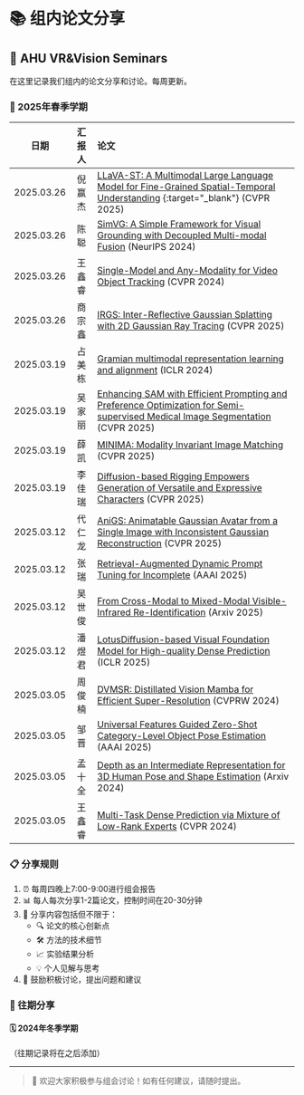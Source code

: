 # 📚 组内论文分享

## 📖 AHU VR&Vision Seminars

在这里记录我们组内的论文分享和讨论。每周更新。

### 🌟 2025年春季学期

| 日期 | 汇报人 | 论文                                                                                                                                                                |
| :---: |:--------------:|:------------------------------------------------------------------------------------------------------------------------------------------------------------------|
| 2025.03.26 | 倪赢杰 | [LLaVA-ST: A Multimodal Large Language Model for Fine-Grained Spatial-Temporal Understanding](https://arxiv.org/abs/2501.08282) {:target="_blank"} (CVPR 2025)                      |
| 2025.03.26 | 陈聪 | [SimVG: A Simple Framework for Visual Grounding with Decoupled Multi-modal Fusion](https://arxiv.org/abs/2409.17531) (NeurIPS 2024)                               |
| 2025.03.26 | 王鑫睿 | [Single-Model and Any-Modality for Video Object Tracking](https://arxiv.org/abs/2311.15851) (CVPR 2024)                                                           |
| 2025.03.26 | 商宗鑫 | [IRGS: Inter-Reflective Gaussian Splatting with 2D Gaussian Ray Tracing](https://arxiv.org/abs/2412.15867) (CVPR 2025)                                            |
| 2025.03.19 | 占美栋 | [Gramian multimodal representation learning and alignment](https://arxiv.org/abs/2412.11959) (ICLR 2024)                                                          |
| 2025.03.19 | 吴家丽 | [Enhancing SAM with Efficient Prompting and Preference Optimization for Semi-supervised Medical Image Segmentation](https://arxiv.org/abs/2503.04639) (CVPR 2025) |
| 2025.03.19 | 薛凯 | [MINIMA: Modality Invariant Image Matching](https://arxiv.org/abs/2412.19412) (CVPR 2025)                                                                         |
| 2025.03.19 | 李佳瑞 | [Diffusion-based Rigging Empowers Generation of Versatile and Expressive Characters](https://arxiv.org/abs/2411.17423) (CVPR 2025)                                |
| 2025.03.12 | 代仁龙 | [AniGS: Animatable Gaussian Avatar from a Single Image with Inconsistent Gaussian Reconstruction](https://arxiv.org/abs/2412.02684) (CVPR 2025)                   |
| 2025.03.12 | 张瑞 | [Retrieval-Augmented Dynamic Prompt Tuning for Incomplete](https://arxiv.org/abs/2501.01120) (AAAI 2025)                                                          |
| 2025.03.12 | 吴世俊 | [From Cross-Modal to Mixed-Modal Visible-Infrared Re-Identification](https://arxiv.org/abs/2501.13307) (Arxiv 2025)                                               |
| 2025.03.12 | 潘煜君 | [LotusDiffusion-based Visual Foundation Model for High-quality Dense Prediction](https://arxiv.org/abs/2409.18124) (ICLR 2025)                                    |
| 2025.03.05 | 周俊楠 | [DVMSR: Distillated Vision Mamba for Efficient Super-Resolution](https://arxiv.org/abs/2405.03008) (CVPRW 2024)                                                   |
| 2025.03.05 | 邹晋 | [Universal Features Guided Zero-Shot Category-Level Object Pose Estimation](https://arxiv.org/abs/2501.02831) (AAAI 2025)                                         |
| 2025.03.05 | 孟十全 | [Depth as an Intermediate Representation for 3D Human Pose and Shape Estimation](https://arxiv.org/abs/2410.04889) (Arxiv 2024)                                   |
| 2025.03.05 | 王鑫睿 | [Multi-Task Dense Prediction via Mixture of Low-Rank Experts](https://arxiv.org/abs/2403.17749) (CVPR 2024)                                                       |


### 📋 分享规则
1. ⏰ 每周四晚上7:00-9:00进行组会报告
2. 📊 每人每次分享1-2篇论文，控制时间在20-30分钟
3. 📝 分享内容包括但不限于：
   - 🔍 论文的核心创新点
   - 🛠️ 方法的技术细节
   - 📈 实验结果分析
   - 💡 个人见解与思考
4. 🤝 鼓励积极讨论，提出问题和建议

### 📜 往期分享

#### 🗓️ 2024年冬季学期
（往期记录将在之后添加）

---

> 💫 欢迎大家积极参与组会讨论！如有任何建议，请随时提出。
